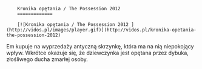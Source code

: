 
        Kronika opętania / The Possession 2012 
        =============
        
        [![Kronika opętania / The Possession 2012 ](http://vidos.pl/images/player.gif)](http://vidos.pl/kronika-opetania-the-possession-2012)
        
        
 Em kupuje na wyprzedaży antyczną skrzynkę, która ma na nią niepokojący wpływ. Wkrótce okazuje się, że dziewczynka jest opętana przez dybuka, złośliwego ducha zmarłej osoby.
    